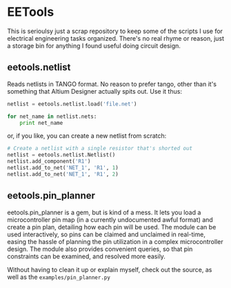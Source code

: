 EETools
=======

This is serioulsy just a scrap repository to keep some of the scripts I use for electrical engineering tasks organized.  There's no real rhyme or reason, just a storage bin for anything I found useful doing circuit design.

eetools.netlist
---------------
Reads netlists in TANGO format.  No reason to prefer tango, other than it's something that Altium Designer actually spits out.  Use it thus:

```python
netlist = eetools.netlist.load('file.net')

for net_name in netlist.nets:
    print net_name
```

or, if you like, you can create a new netlist from scratch:

```python
# Create a netlist with a single resistor that's shorted out
netlist = eetools.netlist.Netlist()
netlist.add_component('R1')
netlist.add_to_net('NET_1', 'R1', 1)
netlist.add_to_net('NET_1', 'R1', 2)
```

eetools.pin_planner
-------------------
eetools.pin_planner is a gem, but is kind of a mess.  It lets you load a microcontroller pin map (in a currently undocumented awful format) and create a pin plan, detailing how each pin will be used.  The module can be used interactively, so pins can be claimed and unclaimed in real-time, easing the hassle of planning the pin utilization in a complex microcontroller design.  The module also provides convenient queries, so that pin constraints can be examined, and resolved
more easily.

Without having to clean it up or explain myself, check out the source, as well as the `examples/pin_planner.py`




